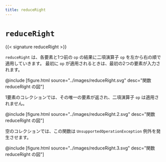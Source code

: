 ```yaml
---
title: reduceRight
---
```


# `reduceRight`

{{< signature reduceRight >}}

`reduceRight` は、各要素と1つ前の `op` の結果に二項演算子 `op` を左から右の順で適用していきます。
最初に `op` が適用されるときは、最初の2つの要素が入力されます。

@include [figure.html source="../images/reduceRight.svg" desc="関数 reduceRight の図"]

1要素のコレクションでは、その唯一の要素が返され、二項演算子 `op` は適用されません。

@include [figure.html source="../images/reduceRight.2.svg" desc="関数 reduceRight の図"]

空のコレクションでは、この関数は `UnsupportedOperationException` 例外を発生させます。

@include [figure.html source="../images/reduceRight.3.svg" desc="関数 reduceRight の図"]
